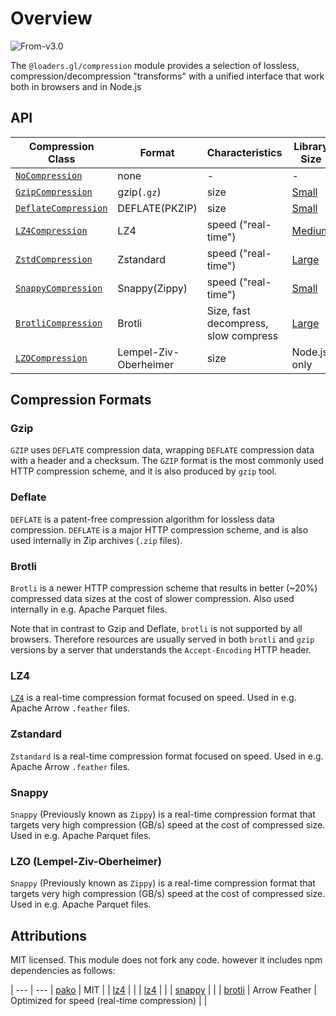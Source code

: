 # Overview

<p class="badges">
  <img src="https://img.shields.io/badge/From-v2.3-blue.svg?style=flat-square" alt="From-v3.0" />
</p>

The `@loaders.gl/compression` module provides a selection of lossless,
compression/decompression "transforms" with a unified interface that work both in browsers and in Node.js

## API

| Compression Class | Format | Characteristics | Library Size | Notes                                                   |
| --------------------------------- | --------------------------- | ------------------------------------------------------- | --- | --- |
| [`NoCompression`](./api-reference/no-compression) |  none  |  -         | - |
| [`GzipCompression`](./api-reference/gzip-compression)  | gzip(`.gz`) | size | [Small](https://bundlephobia.com/package/pako) |
| [`DeflateCompression`](./api-reference/deflate-compression) | DEFLATE(PKZIP) | size | [Small](https://bundlephobia.com/package/pako) |
| [`LZ4Compression`](./api-reference/lz4-compression) | LZ4  |  speed ("real-time")             | [Medium](https://bundlephobia.com/package/lz4) |
| [`ZstdCompression`](./api-reference/zstd-compression) | Zstandard |  speed ("real-time")             | [Large](https://bundlephobia.com/package/zstd-codec) |
| [`SnappyCompression`](./api-reference/snappy-compression) | Snappy(Zippy)  |  speed ("real-time")              | [Small](https://bundlephobia.com/package/snappys) |
| [`BrotliCompression`](./api-reference/brotli-compression) | Brotli  | Size, fast decompress, slow compress             | [Large](https://bundlephobia.com/package/brotli) |
| [`LZOCompression`](./api-reference/lzo-compression)   | Lempel-Ziv-Oberheimer | size | Node.js only

## Compression Formats

### Gzip

`GZIP` uses `DEFLATE` compression data, wrapping `DEFLATE` compression data with
a header and a checksum. The `GZIP` format is the most commonly used HTTP compression
scheme, and it is also produced by `gzip` tool.

### Deflate

`DEFLATE` is a patent-free compression algorithm for lossless data compression.
`DEFLATE` is a major HTTP compression scheme, and is also used internally in Zip archives
(`.zip` files).

### Brotli

`Brotli` is a newer HTTP compression scheme that results in better (~20%)
compressed data sizes at the cost of slower compression.
Also used internally in e.g. Apache Parquet files.

Note that in contrast to Gzip and Deflate, `brotli` is not
supported by all browsers. Therefore resources are usually served
in both `brotli` and `gzip` versions by a server that understands
the `Accept-Encoding` HTTP header.

### LZ4

[`LZ4`](https://en.wikipedia.org/wiki/LZ4_(compression_algorithm))
is a real-time compression format focused on speed.
Used in e.g. Apache Arrow `.feather` files.

### Zstandard

`Zstandard` is a real-time compression format focused on speed.
Used in e.g. Apache Arrow `.feather` files.

### Snappy

`Snappy` (Previously known as `Zippy`) is a real-time compression format that
targets very high compression (GB/s) speed at the cost of compressed size.
Used in e.g. Apache Parquet files.

### LZO (Lempel-Ziv-Oberheimer)

`Snappy` (Previously known as `Zippy`) is a real-time compression format that
targets very high compression (GB/s) speed at the cost of compressed size.
Used in e.g. Apache Parquet files.

## Attributions

MIT licensed. This module does not fork any code. however it includes npm dependencies as follows:

| --- | ---
| [pako](https://zlib.net/)         | MIT |
| [lz4](https://github.com/lz4/lz4) |  |
| [lz4](https://github.com/lz4/lz4) |  |
| [snappy](https://github.com/lz4/lz4) |              |
| [brotli](https://github.com/lz4/lz4) | Arrow Feather               | Optimized for speed (real-time compression)             |
|
